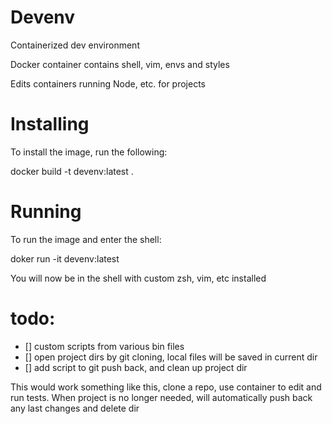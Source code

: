# Devenv
Containerized dev environment

Docker container contains shell, vim, envs and styles

Edits containers running Node, etc. for projects

# Installing
To install the image, run the following:

docker build -t devenv:latest .

# Running
To run the image and enter the shell:

doker run -it devenv:latest

You will now be in the shell with custom zsh, vim, etc installed


# todo:
 - [] custom scripts from various bin files
 - [] open project dirs by git cloning, local files will be saved in current dir
 - [] add script to git push back, and clean up project dir

This would work something like this, clone a repo, use container to edit and run tests. When project is no longer needed, will automatically push back any last changes and delete dir

